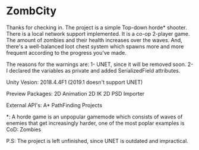 # ZombCity 

Thanks for checking in. The project is a simple Top-down horde* shooter. There is a local network support implemented.
It is a co-op 2-player game. The amount of zombies and their health increases over the waves. And, there's a well-balanced
loot chest system which spawns more and more frequent according to the progress you've made. 

The reasons for the warnings are:
1- UNET, since it will be removed soon.
2- I declared the variables as private and added SerializedField attributes.

Unity Vesion: 
  2018.4.4F1 (2019.1 doesn't support UNET)

Preview Packages:
  2D Animation
  2D IK
  2D PSD Importer

External API's:
  A* PathFinding Projects

*: A horde game is an unpopular gamemode which consists of waves of enemies that get increasingly harder, one of the most poplar
examples is CoD: Zombies

P.S: The project is left unfinished, since UNET is outdated and impractical.
